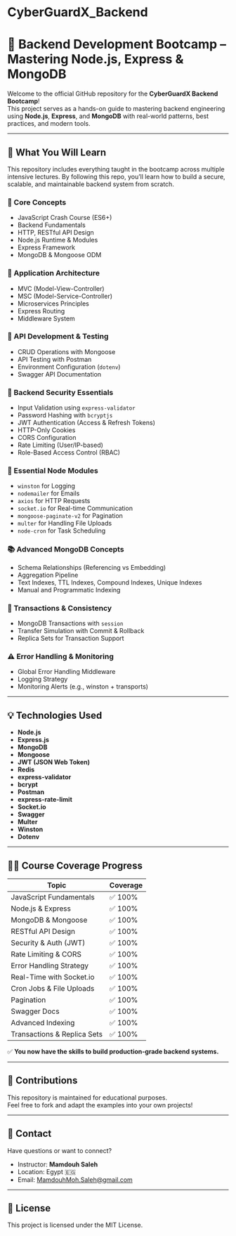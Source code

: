 # CyberGuardX_Backend
# 🧠 Backend Development Bootcamp – Mastering Node.js, Express & MongoDB

Welcome to the official GitHub repository for the **CyberGuardX Backend Bootcamp**!  
This project serves as a hands-on guide to mastering backend engineering using **Node.js**, **Express**, and **MongoDB** with real-world patterns, best practices, and modern tools.

---

## 🚀 What You Will Learn

This repository includes everything taught in the bootcamp across multiple intensive lectures. By following this repo, you’ll learn how to build a secure, scalable, and maintainable backend system from scratch.

### 🧱 Core Concepts

- JavaScript Crash Course (ES6+)
- Backend Fundamentals
- HTTP, RESTful API Design
- Node.js Runtime & Modules
- Express Framework
- MongoDB & Mongoose ODM

### 🔨 Application Architecture

- MVC (Model-View-Controller)
- MSC (Model-Service-Controller)
- Microservices Principles
- Express Routing
- Middleware System

### 🧪 API Development & Testing

- CRUD Operations with Mongoose
- API Testing with Postman
- Environment Configuration (`dotenv`)
- Swagger API Documentation

### 🔐 Backend Security Essentials

- Input Validation using `express-validator`
- Password Hashing with `bcryptjs`
- JWT Authentication (Access & Refresh Tokens)
- HTTP-Only Cookies
- CORS Configuration
- Rate Limiting (User/IP-based)
- Role-Based Access Control (RBAC)

### 🔧 Essential Node Modules

- `winston` for Logging
- `nodemailer` for Emails
- `axios` for HTTP Requests
- `socket.io` for Real-time Communication
- `mongoose-paginate-v2` for Pagination
- `multer` for Handling File Uploads
- `node-cron` for Task Scheduling

### 📚 Advanced MongoDB Concepts

- Schema Relationships (Referencing vs Embedding)
- Aggregation Pipeline
- Text Indexes, TTL Indexes, Compound Indexes, Unique Indexes
- Manual and Programmatic Indexing

### 🧵 Transactions & Consistency

- MongoDB Transactions with `session`
- Transfer Simulation with Commit & Rollback
- Replica Sets for Transaction Support

### ⚠️ Error Handling & Monitoring

- Global Error Handling Middleware
- Logging Strategy
- Monitoring Alerts (e.g., winston + transports)

---


## 💡 Technologies Used

- **Node.js**
- **Express.js**
- **MongoDB**
- **Mongoose**
- **JWT (JSON Web Token)**
- **Redis** 
- **express-validator**
- **bcrypt**
- **Postman**
- **express-rate-limit**
- **Socket.io**
- **Swagger**
- **Multer**
- **Winston**
- **Dotenv**

---

## 🧑‍🏫 Course Coverage Progress

| Topic                          | Coverage |
| ----------------------------- | -------- |
| JavaScript Fundamentals       | ✅ 100%  |
| Node.js & Express             | ✅ 100%  |
| MongoDB & Mongoose            | ✅ 100%  |
| RESTful API Design            | ✅ 100%  |
| Security & Auth (JWT)         | ✅ 100%  |
| Rate Limiting & CORS          | ✅ 100%  |
| Error Handling Strategy       | ✅ 100%  |
| Real-Time with Socket.io      | ✅ 100%  |
| Cron Jobs & File Uploads      | ✅ 100%  |
| Pagination                    | ✅ 100%  |
| Swagger Docs                  | ✅ 100%  |
| Advanced Indexing             | ✅ 100%  |
| Transactions & Replica Sets   | ✅ 100%  |

✅ **You now have the skills to build production-grade backend systems.**

---


## 🙌 Contributions

This repository is maintained for educational purposes.  
Feel free to fork and adapt the examples into your own projects!

---

## 📩 Contact

Have questions or want to connect?

- Instructor: **Mamdouh Saleh**
- Location: Egypt 🇪🇬
- Email: [MamdouhMoh.Saleh@gmail.com](mailto:MamdouhMoh.Saleh@gmailcom)

---

## 📜 License

This project is licensed under the MIT License.